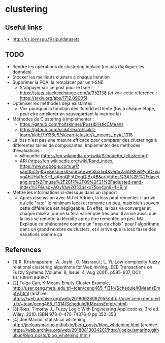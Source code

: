 # clustering
## Useful links
* http://cs.joensuu.fi/sipu/datasets


## TODO
* Rendre les opérations de clustering inplace (ne pas dupliquer les données)
* Stocker les meilleurs clusters à chaque itération
* Supprimer la PCA, la remplacer par un t-SNE
  * S'appuyer sur ce post pour le tsne : https://stats.stackexchange.com/a/352138 (et voir cette reference : https://arxiv.org/abs/1712.09005)
* Optimiser les méthodes déjà existantes :
  * Voir pourquoi la fonction des lfcmdd est lente (tps à chaque étape, peut etre améliorer en sauvegardant la matrice là)
* Méthodes de Clustering à implémenter :
  * https://github.com/holtskinner/PossibilisticCMeans
  * https://github.com/scikit-learn/scikit-learn/blob/7b136e9/sklearn/cluster/k_means_.py#L1318
* La loss n'est pas une mesure efficace pour comparer des clusterings à differentes tailles de composantes. Implémenter des méthodes d'évaluations :
  * silhouette (https://en.wikipedia.org/wiki/Silhouette_(clustering))
  * ARI (https://en.wikipedia.org/wiki/Rand_index, https://www.google.com/url?sa=t&rct=j&q=&esrc=s&source=web&cd=4&ved=2ahUKEwiPyoOkvuvgAhUHuRoKHf_aAggQFjADegQIBxAB&url=https%3A%2F%2Fdavetang.org%2Fmuse%2F2017%2F09%2F21%2Fadjusted-rand-index%2F&usg=AOvVaw2O53qsxo75pv4xn8HfHBin)
* Mettre les informations ci-dessous dans un rapport
  * Après discussion avec MJ et Adrien, la loss peut remonter. Il arrive qu'elle "rate" le minimum local et remonte un peu, mais bien souvent cette différence est négligeable. En effet, la loss va converger et chaque mise à jour ne la fera varier que très peu. Il arrive aussi que la loss se remette à décroite après être remontée un peu. MJ Explique ce phénomène comme un "trop de choix" pour l'algorithme dans un grand nombre de clusters, et il arrive que la loss fasse des variations comme ça


## References
* [1] R. Krishnapuram ; A. Joshi ; O. Nasraoui ; L. Yi, Low-complexity fuzzy relational clustering algorithms for Web mining,  IEEE Transactions on Fuzzy Systems (Volume: 9, Issue: 4, Aug 2001), p595-607, DOI: 10.1109/91.940971
* [2] Tolga Can, K-Means Empty Cluster Example, http://user.ceng.metu.edu.tr/~tcan/ceng465_f1314/Schedule/KMeansEmpty.html (archive: https://web.archive.org/web/20180626092955/http://user.ceng.metu.edu.tr/~tcan/ceng465_f1314/Schedule/KMeansEmpty.html)
* [3] Ross, Timothy J., Fuzzy Logic With Engineering Applications, 3rd ed. Wiley. 2010. ISBN 978-0-470-74376-8 pp 352-353
* [4] Joe Marino, statistical whitening, http://joelouismarino.github.io/blog_posts/blog_whitening.html (archive: https://web.archive.org/web/20180813034201/http://joelouismarino.github.io/blog_posts/blog_whitening.html)
